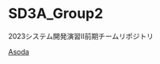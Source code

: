 # SD3A_Group2
2023システム開発演習Ⅱ前期チームリポジトリ

[Asoda](http://bold-obi-8187.littlestar.jp/Asoda/src/questiontimeline.php "Asoda Home")

